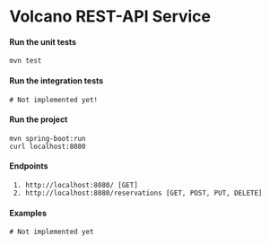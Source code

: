 # Volcano REST-API Service 

#### Run the unit tests
    mvn test

#### Run the integration tests
    # Not implemented yet!
    
#### Run the project
    mvn spring-boot:run
    curl localhost:8080

#### Endpoints
     1. http://localhost:8080/ [GET]
     2. http://localhost:8080/reservations [GET, POST, PUT, DELETE]
     
#### Examples
    # Not implemented yet